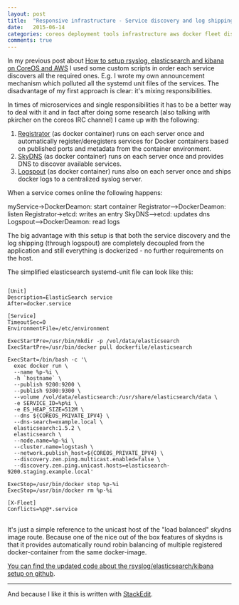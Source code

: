 ```yaml
---
layout: post
title:  "Responsive infrastructure - Service discovery and log shipping with docker (3)"
date:   2015-06-14
categories: coreos deployment tools infrastructure aws docker fleet discovery
comments: true
---
```


In my previous post about [How to setup rsyslog, elasticsearch and kibana on CoreOS and AWS](http://www.itnotes.de/coreos/deployment/tools/infrastructure/aws/docker/fleet/2015/04/03/how-to-setup-rsyslog-elasticsearch-kibana-on-coreos/) I used some custom scripts in order each service discovers all the required ones. E.g. I wrote my own announcement mechanism which polluted all the systemd unit files of the services. The disadvantage of my first approach is clear: it's mixing responsibilities.

In times of microservices and single responsibilities it has to be a better way to deal with it and in fact after doing some research (also talking with pkircher on the coreos IRC channel) I came up with the following:

1. [Registrator](https://github.com/gliderlabs/registrator) (as docker container) runs on each server once and automatically register/deregisters services for Docker containers based on published ports and metadata from the container environment.
2. [SkyDNS](https://github.com/skynetservices/skydns) (as docker container) runs on each server once and provides DNS to discover available services.
3. [Logspout](https://github.com/gliderlabs/logspout) (as docker container) runs also on each server once and ships docker logs to a centralized syslog server.

When a service comes online the following happens:

<div class="diagram">
myService->DockerDeamon: start container
Registrator-->DockerDeamon: listen
Registrator->etcd: writes an entry
SkyDNS-->etcd: updates dns
Logspout-->DockerDeamon: read logs
</div>

The big advantage with this setup is that both the service discovery and the log shipping (through logspout) are completely decoupled from the application and still everything is dockerized - no further requirements on the host.

The simplified elasticsearch systemd-unit file can look like this:

<pre>
<code class="bash">
[Unit]
Description=ElasticSearch service
After=docker.service

[Service]
TimeoutSec=0
EnvironmentFile=/etc/environment

ExecStartPre=/usr/bin/mkdir -p /vol/data/elasticsearch
ExecStartPre=/usr/bin/docker pull dockerfile/elasticsearch

ExecStart=/bin/bash -c '\
  exec docker run \
  --name %p-%i \
  -h `hostname` \
  --publish 9200:9200 \
  --publish 9300:9300 \
  --volume /vol/data/elasticsearch:/usr/share/elasticsearch/data \
  -e SERVICE_ID=%p%i \
  -e ES_HEAP_SIZE=512M \
  --dns ${COREOS_PRIVATE_IPV4} \
  --dns-search=example.local \
  elasticsearch:1.5.2 \
  elasticsearch \
  --node.name=%p-%i \
  --cluster.name=logstash \
  --network.publish_host=${COREOS_PRIVATE_IPV4} \
  --discovery.zen.ping.multicast.enabled=false \
  --discovery.zen.ping.unicast.hosts=elasticsearch-9200.staging.example.local'

ExecStop=/usr/bin/docker stop %p-%i
ExecStop=/usr/bin/docker rm %p-%i

[X-Fleet]
Conflicts=%p@*.service
</code>
</pre>

It's just a simple reference to the unicast host of the "load balanced" skydns image route. Because one of the nice out of the box features of skydns is that it provides automatically round robin balancing of multiple registered docker-container from the same docker-image.

[You can find the updated code about the rsyslog/elasticsearch/kibana setup on github](https://github.com/Pindar/coreos-demo/releases/tag/v0.2).

----------

And because I like it this is written with [StackEdit](https://stackedit.io/).

<!-- <script>
$(".diagram").sequenceDiagram({theme: 'simple'});
</script> -->
